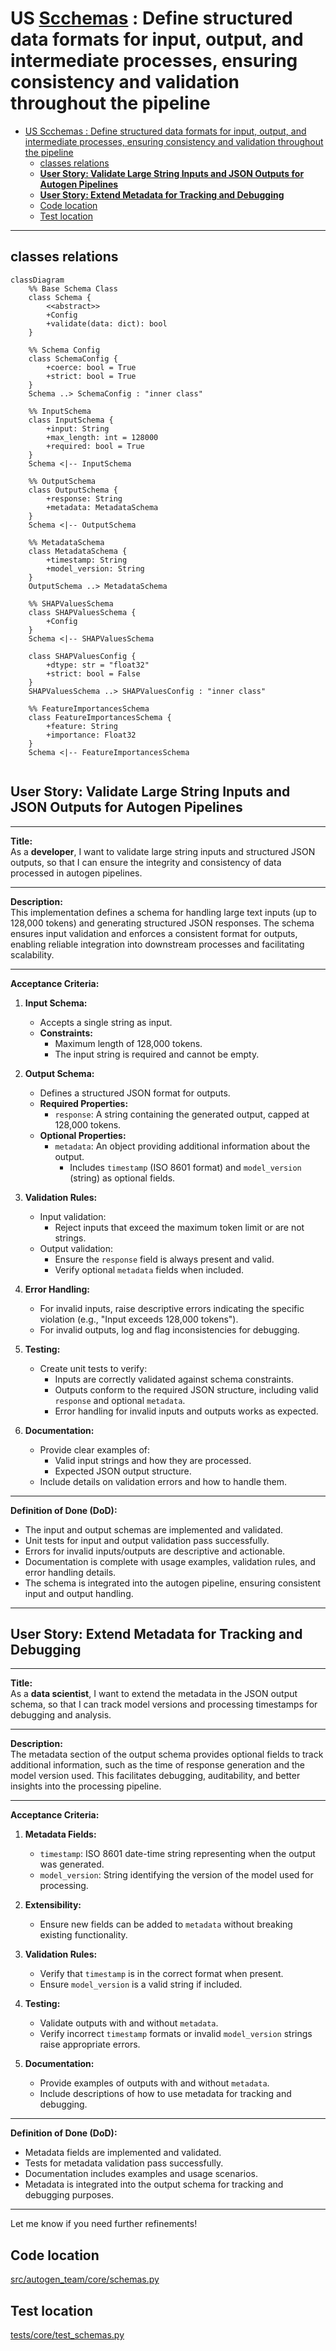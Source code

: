 # US [Scchemas](./backlog_llmops_autogen.md) : Define structured data formats for input, output, and intermediate processes, ensuring consistency and validation throughout the pipeline

- [US Scchemas : Define structured data formats for input, output, and intermediate processes, ensuring consistency and validation throughout the pipeline](#us-scchemas--define-structured-data-formats-for-input-output-and-intermediate-processes-ensuring-consistency-and-validation-throughout-the-pipeline)
  - [classes relations](#classes-relations)
  - [**User Story: Validate Large String Inputs and JSON Outputs for Autogen Pipelines**](#user-story-validate-large-string-inputs-and-json-outputs-for-autogen-pipelines)
  - [**User Story: Extend Metadata for Tracking and Debugging**](#user-story-extend-metadata-for-tracking-and-debugging)
  - [Code location](#code-location)
  - [Test location](#test-location)

------------

## classes relations

```mermaid
classDiagram
    %% Base Schema Class
    class Schema {
        <<abstract>>
        +Config
        +validate(data: dict): bool
    }

    %% Schema Config
    class SchemaConfig {
        +coerce: bool = True
        +strict: bool = True
    }
    Schema ..> SchemaConfig : "inner class"

    %% InputSchema
    class InputSchema {
        +input: String
        +max_length: int = 128000
        +required: bool = True
    }
    Schema <|-- InputSchema

    %% OutputSchema
    class OutputSchema {
        +response: String
        +metadata: MetadataSchema
    }
    Schema <|-- OutputSchema

    %% MetadataSchema
    class MetadataSchema {
        +timestamp: String
        +model_version: String
    }
    OutputSchema ..> MetadataSchema

    %% SHAPValuesSchema
    class SHAPValuesSchema {
        +Config
    }
    Schema <|-- SHAPValuesSchema

    class SHAPValuesConfig {
        +dtype: str = "float32"
        +strict: bool = False
    }
    SHAPValuesSchema ..> SHAPValuesConfig : "inner class"

    %% FeatureImportancesSchema
    class FeatureImportancesSchema {
        +feature: String
        +importance: Float32
    }
    Schema <|-- FeatureImportancesSchema


```

## **User Story: Validate Large String Inputs and JSON Outputs for Autogen Pipelines**

---

**Title:**  
As a **developer**, I want to validate large string inputs and structured JSON outputs, so that I can ensure the integrity and consistency of data processed in autogen pipelines.

---

**Description:**  
This implementation defines a schema for handling large text inputs (up to 128,000 tokens) and generating structured JSON responses. The schema ensures input validation and enforces a consistent format for outputs, enabling reliable integration into downstream processes and facilitating scalability.

---

**Acceptance Criteria:**  

1. **Input Schema:**  
   - Accepts a single string as input.  
   - **Constraints:**  
     - Maximum length of 128,000 tokens.  
     - The input string is required and cannot be empty.  

2. **Output Schema:**  
   - Defines a structured JSON format for outputs.  
   - **Required Properties:**  
     - `response`: A string containing the generated output, capped at 128,000 tokens.  
   - **Optional Properties:**  
     - `metadata`: An object providing additional information about the output.  
       - Includes `timestamp` (ISO 8601 format) and `model_version` (string) as optional fields.  

3. **Validation Rules:**  
   - Input validation:  
     - Reject inputs that exceed the maximum token limit or are not strings.  
   - Output validation:  
     - Ensure the `response` field is always present and valid.  
     - Verify optional `metadata` fields when included.  

4. **Error Handling:**  
   - For invalid inputs, raise descriptive errors indicating the specific violation (e.g., "Input exceeds 128,000 tokens").  
   - For invalid outputs, log and flag inconsistencies for debugging.

5. **Testing:**  
   - Create unit tests to verify:  
     - Inputs are correctly validated against schema constraints.  
     - Outputs conform to the required JSON structure, including valid `response` and optional `metadata`.  
     - Error handling for invalid inputs and outputs works as expected.  

6. **Documentation:**  
   - Provide clear examples of:  
     - Valid input strings and how they are processed.  
     - Expected JSON output structure.  
   - Include details on validation errors and how to handle them.  

---

**Definition of Done (DoD):**  

- The input and output schemas are implemented and validated.  
- Unit tests for input and output validation pass successfully.  
- Errors for invalid inputs/outputs are descriptive and actionable.  
- Documentation is complete with usage examples, validation rules, and error handling details.  
- The schema is integrated into the autogen pipeline, ensuring consistent input and output handling.

---

## **User Story: Extend Metadata for Tracking and Debugging**

---

**Title:**  
As a **data scientist**, I want to extend the metadata in the JSON output schema, so that I can track model versions and processing timestamps for debugging and analysis.

---

**Description:**  
The metadata section of the output schema provides optional fields to track additional information, such as the time of response generation and the model version used. This facilitates debugging, auditability, and better insights into the processing pipeline.

---

**Acceptance Criteria:**  

1. **Metadata Fields:**  
   - `timestamp`: ISO 8601 date-time string representing when the output was generated.  
   - `model_version`: String identifying the version of the model used for processing.  

2. **Extensibility:**  
   - Ensure new fields can be added to `metadata` without breaking existing functionality.  

3. **Validation Rules:**  
   - Verify that `timestamp` is in the correct format when present.  
   - Ensure `model_version` is a valid string if included.  

4. **Testing:**  
   - Validate outputs with and without `metadata`.  
   - Verify incorrect `timestamp` formats or invalid `model_version` strings raise appropriate errors.  

5. **Documentation:**  
   - Provide examples of outputs with and without `metadata`.  
   - Include descriptions of how to use metadata for tracking and debugging.  

---

**Definition of Done (DoD):**  

- Metadata fields are implemented and validated.  
- Tests for metadata validation pass successfully.  
- Documentation includes examples and usage scenarios.  
- Metadata is integrated into the output schema for tracking and debugging purposes.

---

Let me know if you need further refinements!  

## Code location

[src/autogen_team/core/schemas.py](../src/autogen_team/core/schemas.py)

## Test location

[tests/core/test_schemas.py](../tests/core/test_schemas.py)
